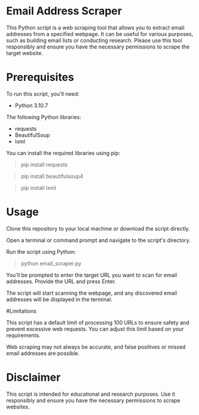 

# Email Address Scraper

This Python script is a web scraping tool that allows you to extract email addresses from a specified webpage. It can be useful for various purposes, such as building email lists or conducting research. Please use this tool responsibly and ensure you have the necessary permissions to scrape the target website.


# Prerequisites
To run this script, you'll need:

- Python 3.10.7
  
The following Python libraries: 
- requests
- BeautifulSoup
- lxml

You can install the required libraries using pip:

>pip install requests

>pip install beautifulsoup4

>pip install lxml

# Usage
Clone this repository to your local machine or download the script directly.

Open a terminal or command prompt and navigate to the script's directory.

Run the script using Python:

>python email_scraper.py

You'll be prompted to enter the target URL you want to scan for email addresses. Provide the URL and press Enter.

The script will start scanning the webpage, and any discovered email addresses will be displayed in the terminal.

#Limitations

This script has a default limit of processing 100 URLs to ensure safety and prevent excessive web requests. You can adjust this limit based on your requirements.

Web scraping may not always be accurate, and false positives or missed email addresses are possible.

# Disclaimer

This script is intended for educational and research purposes. Use it responsibly and ensure you have the necessary permissions to scrape websites.
